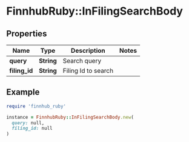 # FinnhubRuby::InFilingSearchBody

## Properties

| Name | Type | Description | Notes |
| ---- | ---- | ----------- | ----- |
| **query** | **String** | Search query |  |
| **filing_id** | **String** | Filing Id to search |  |

## Example

```ruby
require 'finnhub_ruby'

instance = FinnhubRuby::InFilingSearchBody.new(
  query: null,
  filing_id: null
)
```

